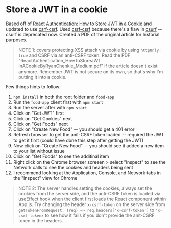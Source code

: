 # Store a JWT in a cookie

Based off of [React Authentication: How to Store JWT in a Cookie](https://medium.com/@ryanchenkie_40935/react-authentication-how-to-store-jwt-in-a-cookie-346519310e81) and updated to use [csrf-csrf](https://www.npmjs.com/package/csrf-csrf). Used [csrf-csrf](https://www.npmjs.com/package/csrf-csrf) because there's a flaw in [csurf](https://www.npmjs.com/package/csurf) -- csurf is deprecated now. Created a PDF of the original article for historial purposes.

> NOTE 1: covers protecting XSS attack via cookie by using `httpOnly: true` and CSRF via an anti-CSRF token. Read the PDF "ReactAuthentication_HowToStoreJWT InACookieByRyanChenkie_Medium.pdf" if the article doesn't exist anymore. Remember JWT is not secure on its own, so that's why I'm putting it into a cookie.

Few things hints to follow:
1. `npm install` in both the root folder and `food-app`
2. Run the `food-app` client first with `npm start`
3. Run the server after with `npm start`
4. Click on "Get JWT" first
5. Click on "Get Cookies" next
6. Click on "Get Foods" next
7. Click on "Create New Food" -- you should get a 401 error
7. Refresh browser to get the anit-CSRF token loaded -- required the JWT to get it first (could have done this step after getting the JWT)
8. Now click on "Create New Food" -- you should see it added a new item to your list without issue
9. Click on "Get Foods" to see the additinal item
10. Right click on the Chrome browser screeen > select "Inspect" to see the Network calls to see the cookies and headers being sent
11. I recommend looking at the Application, Console, and Network tabs in the "Inspect" view for Chrome

> NOTE 2: The server handles setting the cookies, always set the cookies from the server side, and the anti-CSRF token is loaded via useEffect hook when the client first loads the React component within App.js. Try changing the header `x-csrf-token` on the server side from `getTokenFromRequest: (req) => req.headers['x-csrf-token']` to `'x-csrf-tokenx` to see how it fails if you don't provide the anit-CSRF token in the headers.